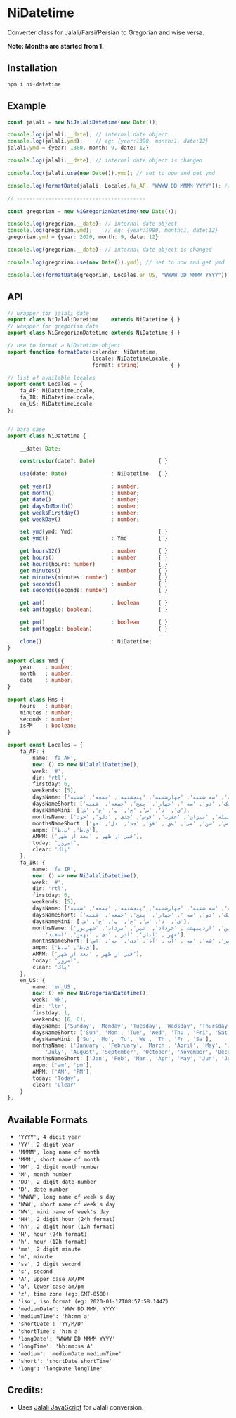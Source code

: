 # NiDatetime
Converter class for Jalali/Farsi/Persian to Gregorian and wise versa.

**Note: Months are started from 1.**

## Installation
    npm i ni-datetime

## Example
```typescript
const jalali = new NiJalaliDatetime(new Date());

console.log(jalali.__date); // internal date object
console.log(jalali.ymd);    // eg: {year:1390, month:1, date:12}
jalali.ymd = {year: 1360, month: 9, date: 12}

console.log(jalali.__date); // internal date object is changed

console.log(jalali.use(new Date()).ymd); // set to now and get ymd 

console.log(formatDate(jalali, Locales.fa_AF, "WWWW DD MMMM YYYY")); // eg: شنبه 9 قوس 1390

// -----------------------------------------

const gregorian = new NiGregorianDatetime(new Date());

console.log(gregorian.__date); // internal date object
console.log(gregorian.ymd);    // eg: {year:1980, month:1, date:12}
gregorian.ymd = {year: 2020, month: 9, date: 12}

console.log(gregorian.__date); // internal date object is changed

console.log(gregorian.use(new Date()).ymd); // set to now and get ymd

console.log(formatDate(gregorian, Locales.en_US, "WWWW DD MMMM YYYY")); // eg: Monday 20 January 2020
```

## API
```typescript 
// wrapper for jalali date
export class NiJalaliDatetime    extends NiDatetime { }
// wrapper for gregorian date
export class NiGregorianDatetime extends NiDatetime { }

// use to format a NiDatetime object
export function formatDate(calendar: NiDatetime, 
                           locale: NiDatetimeLocale, 
                           format: string)          { }

// list of available locales
export const Locales = {
    fa_AF: NiDatetimeLocale,
    fa_IR: NiDatetimeLocale,
    en_US: NiDatetimeLocale
};


// base case
export class NiDatetime {

    __date: Date;

    constructor(date?: Date)                    { }

    use(date: Date)              : NiDatetime   { }

    get year()                   : number;
    get month()                  : number;
    get date()                   : number;
    get daysInMonth()            : number;
    get weeksFirstday()          : number;
    get weekDay()                : number;

    set ymd(ymd: Ymd)                           { }
    get ymd()                    : Ymd          { }

    get hours12()                : number       { }
    get hours()                  : number       { }
    set hours(hours: number)                    { }
    get minutes()                : number       { }
    set minutes(minutes: number)                { }
    get seconds()                : number       { }
    set seconds(seconds: number)                { }

    get am()                     : boolean      { }
    set am(toggle: boolean)                     { }

    get pm()                     : boolean      { }
    set pm(toggle: boolean)                     { }

    clone()                      : NiDatetime;
}

export class Ymd {
    year    : number;
    month   : number;
    date    : number;
}

export class Hms {
    hours   : number;
    minutes : number;
    seconds : number;
    isPM    : boolean;
}

export const Locales = {
    fa_AF: {
        name: 'fa_AF',
        new: () => new NiJalaliDatetime(),
        week: '#',
        dir: 'rtl',
        firstday: 6,
        weekends: [5],
        daysName: ['یکشنبه', 'دوشنبه', 'سه شنبه', 'چهارشنبه', 'پنجشنبه', 'جمعه', 'شنبه'],
        daysNameShort: ['یک', 'دو', 'سه ', 'چهار', 'پنج', 'جمعه', 'شنبه'],
        daysNameMini: ['ی', 'د', 'س', 'چ', 'پ', 'ج', 'ش'],
        monthsName: ['حمل', 'ثور', 'جوزا', 'سرطان', 'اسد', 'سنبله', 'میزان', 'عقرب', 'قوس', 'جدی', 'دلو', 'حوت'],
        monthsNameShort: ['حم', 'ثو', 'جو', 'سر', 'اس', 'سن', 'می', 'عق', 'قو', 'جد', 'دل', 'حو'],
        ampm: ['ق.ظ', 'ب.ظ'],
        AMPM: ['قبل از ظهر', 'بعد از ظهر'],
        today: 'امروز',
        clear: 'پاک'
    },
    fa_IR: {
        name: 'fa_IR',
        new: () => new NiJalaliDatetime(),
        week: '#',
        dir: 'rtl',
        firstday: 6,
        weekends: [5],
        daysName: ['یکشنبه', 'دوشنبه', 'سه شنبه', 'چهارشنبه', 'پنجشنبه', 'جمعه', 'شنبه'],
        daysNameShort: ['یک', 'دو', 'سه ', 'چهار', 'پنج', 'جمعه', 'شنبه'],
        daysNameMini: ['ی', 'د', 'س', 'چ', 'پ', 'ج', 'ش'],
        monthsName: ['فروردین', 'اردیبهشت', 'خرداد', 'تیر', 'مرداد', 'شهریور',
            'مهر', 'آبان', 'آذر', 'دی', 'بهمن', 'اسفند'],
        monthsNameShort: ['فر', 'ار', 'خر', 'تی', 'مر', 'شه', 'مه', 'آب', 'آذ', 'دی', 'به', 'اس'],
        ampm: ['ق.ظ', 'ب.ظ'],
        AMPM: ['قبل از ظهر', 'بعد از ظهر'],
        today: 'امروز',
        clear: 'پاک'
    },
    en_US: {
        name: 'en_US',
        new: () => new NiGregorianDatetime(),
        week: 'Wk',
        dir: 'ltr',
        firstday: 1,
        weekends: [6, 0],
        daysName: ['Sunday', 'Monday', 'Tuesday', 'Wedsday', 'Thursday', 'Friday', 'Saturday'],
        daysNameShort: ['Sun', 'Mon', 'Tue', 'Wed', 'Thu', 'Fri', 'Sat'],
        daysNameMini: ['Su', 'Mo', 'Tu', 'We', 'Th', 'Fr', 'Sa'],
        monthsName: ['January', 'February', 'March', 'April', 'May', 'June',
            'July', 'August', 'September', 'October', 'November', 'December'],
        monthsNameShort: ['Jan', 'Feb', 'Mar', 'Apr', 'May', 'Jun', 'Jul', 'Aug', 'Sep', 'Oct', 'Nov', 'Dec'],
        ampm: ['am', 'pm'],
        AMPM: ['AM', 'PM'],
        today: 'Today',
        clear: 'Clear'
    }
};
```

## Available Formats
- `'YYYY', 4 digit year`
- `'YY', 2 digit year`
- `'MMMM', long name of month `
- `'MMM', short name of month `
- `'MM', 2 digit month number`
- `'M', month number`
- `'DD', 2 digit date number`
- `'D', date number`
- `'WWWW', long name of week's day`
- `'WWW', short name of week's day`
- `'WW', mini name of week's day`
- `'HH', 2 digit hour (24h format)`
- `'hh', 2 digit hour (12h format)`
- `'H', hour (24h format)`
- `'h', hour (12h format)`
- `'mm', 2 digit minute`
- `'m', minute`
- `'ss', 2 digit second`
- `'s', second`
- `'A', upper case AM/PM`
- `'a', lower case am/pm`
- `'z', time zone (eg: GMT-0500)`
- `'iso', iso format (eg: 2020-01-17T08:57:58.144Z)`
- `'mediumDate': 'WWW DD MMM, YYYY'`
- `'mediumTime': 'hh:mm a'`
- `'shortDate': 'YY/M/D'`
- `'shortTime': 'h:m a'`
- `'longDate': 'WWWW DD MMMM YYYY'`
- `'longTime': 'hh:mm:ss A'`
- `'medium': 'mediumDate mediumTime'`
- `'short': 'shortDate shortTime'`
- `'long': 'longDate longTime'`

## Credits:
- Uses [Jalali JavaScript](https://github.com/jalaali/jalaali-js) for Jalali conversion.